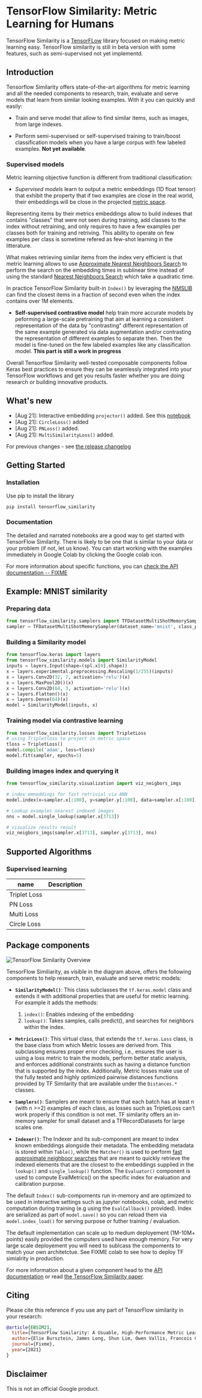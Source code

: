 # TensorFlow Similarity: Metric Learning for Humans

TensorFlow Similarity is a [TensorFLow](https://tensorflow.org) library focused
on making metric learning easy. TensorFlow similarity is still in beta version
with some features, such as semi-supervised not yet implementd.


## Introduction

Tensorflow Similarity offers state-of-the-art algorithms for metric learning and
all the needed components to research, train, evaluate and serve models
that learn from similar looking examples. With it you can quickly and easily:

- Train and serve model that allow to find similar items, such as images,
from large indexes.

- Perform semi-supervised or self-supervised training to
train/boost classification models when you have a large corpus with
few labeled examples. **Not yet available**.

### Supervised models

Metric learning objective function is different from traditional classification:

- *Supervised models* learn to output a metric embeddings (1D float tensor)
that exhibit the property that if two examples are close in the real world,
their embeddings will be close in the
projected [metric space](https://en.wikipedia.org/wiki/Metric_space).

Representing items by their metrics embeddings allow to build
indexes that contains "classes" that were not seen during training,
add classes to the index without retraining, and only requires
to have a few examples per classes both for training and retriving.
This ability to operate on few examples per class is sometime
refered as few-shot learning in the litterature.

What makes retrieving similar items from the index very efficient is that
metric learning allows to use [Approximate Nearest Neighboors Search](https://en.wikipedia.org/wiki/Nearest_neighbor_search) to perform the search on the embedding times in sublinear
time instead of using the standard [Nearest Neighboors Search](https://en.wikipedia.org/wiki/Nearest_neighbor_search) which take a quadratic time.

In practice TensorFlow Similarity built-in `Index()` by leveraging
the [NMSLIB](https://github.com/nmslib/nmslib) can find the closest items
in a fraction of second even when the index contains over 1M elements.


- **Self-supervised contrastive model** help train more accurate models by
peforming a large-scale pretraining that aim at learning a consistent
representation of the data by "contrasting" different representation of
the same example generated via data augmentation and/or contrasting the
representation of different examples to separate then. Then the model is
fine-tuned on the few labeled examples like any classification model.
**This part is still a work in progress**

Overall Tensorflow Similarity well-tested composable components
follow Keras best practices to ensure they can be seamlessly integrated
into your TensorFlow workflows and get you results faster whether you
are doing research or building innovative products.

## What's new

- [Aug 21]: Interactive embedding `projector()` added. See this [notebook](examples/supervized_visualization/)
- [Aug 21]: `CircleLoss()` added
- [Aug 21]: `PNLoss()` added.
- [Aug 21]: `MultiSimilarityLoss()` added.


For previous changes - see [the release changelog](.releases.md)

## Getting Started

### Installation

Use pip to install the library

```python
pip install tensorflow_similarity
```

### Documentation

The detailed and narrated notebooks are a good way to get started
with TensorFlow Similarity. There is likely to be one that is similar to
your data or your problem (if not, let us know). You can start working with
the examples immediately in Google Colab by clicking the Google colab icon.

For more information about specific functions, you can [check the API documentation -- FIXME]()


## Example: MNIST similarity

### Preparing data

```python
from tensorflow_similarity.samplers import TFDatasetMultiShotMemorySampler
sampler = TFDatasetMultiShotMemorySampler(dataset_name='mnist', class_per_batch=10)
```

### Building a Similarity model

```python
from tensorflow.keras import layers
from tensorflow_similarity.models import SimilarityModel
inputs = layers.Input(shape=(spl.x[0].shape))
x = layers.experimental.preprocessing.Rescaling(1/255)(inputs)
x = layers.Conv2D(32, 7, activation='relu')(x)
x = layers.MaxPool2D()(x)
x = layers.Conv2D(64, 3, activation='relu')(x)
x = layers.Flatten()(x)
x = layers.Dense(64)(x)
model = SimilarityModel(inputs, x)
```

### Training model via contrastive learning

```python
from tensorflow_similarity.losses import TripletLoss
# using Tripletloss to project in metric space
tloss = TripletLoss()
model.compile('adam', loss=tloss)
model.fit(sampler, epochs=5)
```

### Building images index and querying it

```python
from tensorflow_similarity.visualization import viz_neigbors_imgs

# index emneddings for fast retrivial via ANN
model.index(x=sampler.x[:100], y=sampler.y[:100], data=sampler.x[:100])

# Lookup examples nearest indexed images
nns = model.single_lookup(sampler.x[3713])

# visualize results result
viz_neigbors_imgs(sampler.x[3713], sampler.y[3713], nns)
```


## Supported Algorithms


### Supervised learning

| name         | Description |
| -----------  | ----------- |
| Triplet Loss |             |
| PN Loss      |             |
| Multi Loss   |             |
| Circle Loss  |             |


## Package components

![TensorFlow Similarity Overview](api/images/tfsim_overview.png)

TensorFlow Similiarity, as visible in the diagram above, offers the following
components to help research, train, evaluate and serve metric models:

- **`SimilarityModel()`**: This class subclasses the `tf.keras.model` class and extends it with additional properties that are useful for metric learning. For example it adds the methods:
  1. `index()`: Enables indexing of the embedding
  2. `lookup()`: Takes samples, calls predict(), and searches for neighbors within the index.

- **`MetricLoss()`**:  This virtual class, that extends the `tf.keras.Loss` class, is the base class from which Metric losses are derived from. This subclassing ensures proper error checking, i.e., ensures the user is using a loss metric to train the models, perform better static analysis, and enforces additional constraints such as having a distance function that is supported by the index. Additionally, Metric losses make use of the fully tested and highly optimized pairwise distances functions provided by TF Similarity that are available under the `Distances.*` classes.

- **`Samplers()`**: Samplers are meant to ensure that each batch has at least n (with n >=2) examples of each class, as losses such as TripletLoss can’t work properly if this condition is not met. TF similarity offers an in-memory sampler for small dataset and a TFRecordDatasets for large scales one.

- **`Indexer()`**: The Indexer and its sub-component are meant to index known embeddings alongside their metadata. The embedding metadata is stored within `Table()`, while the `Matcher()` is used to perform [fast approximate neighboor searches](https://en.wikipedia.org/wiki/Nearest_neighbor_search) that are meant to quickly retrieve the indexed elements that are the closest to the embeddings supplied in the `lookup()` and `single_lookup()` function.
The `Evaluator()` component is used to compute EvalMetrics() on the specific index for evaluation and calibration purpose.

The default `Index()` sub-compoments run in-memory and are optimized to be used in interactive settings such as jupyter notebooks, colab, and metric computation during training (e.g using the `EvalCallback()` provided). Index are serialized as part of `model.save()` so you can reload them via `model.index_load()` for serving purpose or futher training / evaluation.

The default implementation can scale up to medium deployement (1M-10M+ points) easily provided the computers used have enough memory. For very large scale deployement you will need to sublcass the compoments to match your own architetctue. See FIXME colab to see how to deploy TF simialrity in production.


For more information about a given component head to the [API documentation](FIXME) or read [the TensorFlow Similarity paper](FIXME).


## Citing

Please cite this reference if you use any part of TensorFlow similarity
in your research:

```bibtex
@article{EBSIM21,
  title={TensorFlow Similarity: A Usuable, High-Performance Metric Learning Library},
  author={Elie Bursztein, James Long, Shun Lim, Owen Vallis, Francois Chollet},
  journal={Fixme},
  year={2021}
}
```

## Disclaimer

This is not an official Google product.
